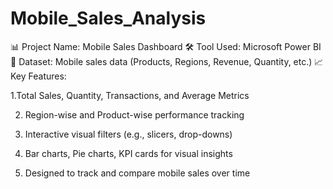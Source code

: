 # Mobile_Sales_Analysis

📊 Project Name: Mobile Sales Dashboard
🛠 Tool Used: Microsoft Power BI
📁 Dataset: Mobile sales data (Products, Regions, Revenue, Quantity, etc.)
📈 Key Features:

1.Total Sales, Quantity, Transactions, and Average Metrics

2. Region-wise and Product-wise performance tracking

3. Interactive visual filters (e.g., slicers, drop-downs)

4. Bar charts, Pie charts, KPI cards for visual insights

5. Designed to track and compare mobile sales over time

